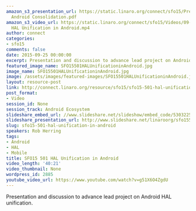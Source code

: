 ```yaml
---
amazon_s3_presentation_url: https://static.linaro.org/connect/sfo15/Presentations/09-25-Friday/SFO15-501-
  Android Consolidation.pdf
amazon_s3_video_url: https://static.linaro.org/connect/sfo15/Videos/09-25-Friday/SFO15-501
  HAL Unification in Android.mp4
author: connect
categories:
- sfo15
comments: false
date: 2015-09-25 00:00:00
excerpt: Presentation and discussion to advance lead project on Android HAL unification.
featured_image_name: SFO15501HALUnificationinAndroid.jpg
image_name: SFO15501HALUnificationinAndroid.jpg
image: /assets/images/featured-images/SFO15501HALUnificationinAndroid.jpg
layout: resource-post
link: http://connect.linaro.org/resource/sfo15/sfo15-501-hal-unification-in-android/
post_format:
- Video
session_id: None
session_track: Android Ecosystem
slideshare_embed_url: //www.slideshare.net/slideshow/embed_code/53032253
slideshare_presentation_url: http://www.slideshare.net/linaroorg/sfo15501-hal-unification-in-android
slug: sfo15-501-hal-unification-in-android
speakers: Rob Herring
tags:
- Android
- HAL
- Mobile
title: SFO15 501 HAL Unification in Android
video_length: '40:21'
video_thumbnail: None
wordpress_id: 2885
youtube_video_url: https://www.youtube.com/watch?v=g51X6O4ZgdU
---
```


Presentation and discussion to advance lead project on Android HAL unification.